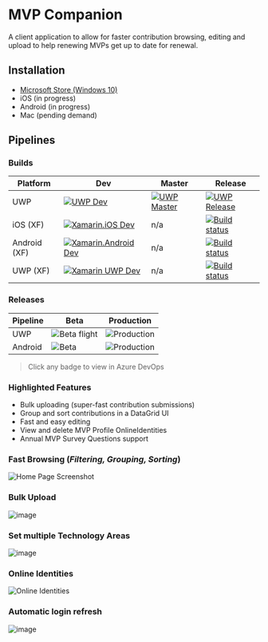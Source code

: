 # MVP Companion 

A client application to allow for faster contribution browsing, editing and upload to help renewing MVPs get up to date for renewal.

## Installation
- [Microsoft Store (Windows 10)](https://www.microsoft.com/store/apps/9NRXNX3WLH77) 
- iOS (in progress)
- Android (in progress)
- Mac (pending demand)

## Pipelines
### Builds
| Platform | Dev | Master | Release |
|----------|-----|--------|---------|
| UWP | [![UWP Dev](https://dev.azure.com/lance/MVP%20Companion%20Ops/_apis/build/status/UWP%20%5BDev%5D)](https://dev.azure.com/lance/MVP%20Companion%20Ops/_build/latest?definitionId=8) | [![UWP Master](https://dev.azure.com/lance/MVP%20Companion%20Ops/_apis/build/status/UWP%20%5BMaster%5D)](https://dev.azure.com/lance/MVP%20Companion%20Ops/_build/latest?definitionId=14) |  [![UWP Release](https://dev.azure.com/lance/MVP%20Companion%20Ops/_apis/build/status/UWP%20%5BRelease%5D)](https://dev.azure.com/lance/MVP%20Companion%20Ops/_build/latest?definitionId=15) |
| iOS (XF) | [![Xamarin.iOS Dev](https://lance.visualstudio.com/MVP%20Companion%20Ops/_apis/build/status/XF%20iOS)](https://lance.visualstudio.com/MVP%20Companion%20Ops/_build/latest?definitionId=7)  |  n/a | [![Build status](https://dev.azure.com/lance/MVP%20Companion%20Ops/_apis/build/status/XF%20iOS%20%5BRelease%5D)](https://dev.azure.com/lance/MVP%20Companion%20Ops/_build/latest?definitionId=18) |
| Android (XF) | [![Xamarin.Android Dev](https://lance.visualstudio.com/MVP%20Companion%20Ops/_apis/build/status/XF%20Android)](https://lance.visualstudio.com/MVP%20Companion%20Ops/_build/latest?definitionId=13)  |  n/a | [![Build status](https://dev.azure.com/lance/MVP%20Companion%20Ops/_apis/build/status/XF%20Android%20%5BRelease%5D)](https://dev.azure.com/lance/MVP%20Companion%20Ops/_build/latest?definitionId=17) |
| UWP (XF) | [![Xamarin UWP Dev](https://dev.azure.com/lance/MVP%20Companion%20Ops/_apis/build/status/XF%20UWP%20%5BDev%5D)](https://dev.azure.com/lance/MVP%20Companion%20Ops/_build/latest?definitionId=16) |  n/a | [![Build status](https://dev.azure.com/lance/MVP%20Companion%20Ops/_apis/build/status/XF%20UWP%20%5BRelease%5D)](https://dev.azure.com/lance/MVP%20Companion%20Ops/_build/latest?definitionId=19) |

### Releases

| Pipeline       | Beta         |Production         |
|----------------|----------------|----------------|
| UWP  | ![Beta flight](https://vsrm.dev.azure.com/lance/_apis/public/Release/badge/343301de-d63e-46b2-8816-7da7ade8002d/2/2) | ![Production](https://vsrm.dev.azure.com/lance/_apis/public/Release/badge/343301de-d63e-46b2-8816-7da7ade8002d/2/6) |
| Android | ![Beta](https://vsrm.dev.azure.com/lance/_apis/public/Release/badge/343301de-d63e-46b2-8816-7da7ade8002d/3/4) | ![Production](https://vsrm.dev.azure.com/lance/_apis/public/Release/badge/343301de-d63e-46b2-8816-7da7ade8002d/3/5) |

> Click any badge to view in Azure DevOps


### Highlighted Features
- Bulk uploading (super-fast contribution submissions)
- Group and sort contributions in a DataGrid UI
- Fast and easy editing
- View and delete MVP Profile OnlineIdentities
- Annual MVP Survey Questions support

### Fast Browsing (*Filtering, Grouping, Sorting*)
![Home Page Screenshot](https://user-images.githubusercontent.com/3520532/50461373-06566300-094c-11e9-881b-e449784d610b.png)

### Bulk Upload
![image](https://content.screencast.com/users/lance.mccarthy/folders/Snagit/media/054a5bfe-3d1f-4aec-b4df-1473d662e789/03.09.2018-18.36.GIF)

### Set multiple Technology Areas
![image](https://dvlup.blob.core.windows.net/general-app-files/MVP%20Companion/MutipleTechAreas.gif)

### Online Identities
![Online Identities](https://user-images.githubusercontent.com/3520532/50461434-5a614780-094c-11e9-856c-14fdfc1dd5ac.png)

### Automatic login refresh
![image](https://dvlup.blob.core.windows.net/general-app-files/MVP%20Companion/MVP_Companion_1.7_update.gif)
